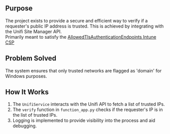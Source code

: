## Purpose
The project exists to provide a secure and efficient way to verify if a requester's public IP address is trusted. This is achieved by integrating with the Unifi Site Manager API.  
Primarily meant to satisfy the [AllowedTlsAuthenticationEndpoints Intune CSP](https://learn.microsoft.com/en-us/windows/client-management/mdm/policy-csp-networklistmanager#allowedtlsauthenticationendpoints)

## Problem Solved
The system ensures that only trusted networks are flagged as 'domain' for Windows purposes.

## How It Works
1. The `UnifiService` interacts with the Unifi API to fetch a list of trusted IPs.
2. The `verify` function in `function_app.py` checks if the requester's IP is in the list of trusted IPs.
3. Logging is implemented to provide visibility into the process and aid debugging.
